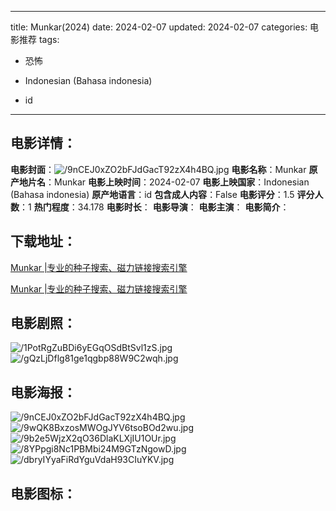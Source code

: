 
---
title: Munkar(2024)
date: 2024-02-07
updated: 2024-02-07
categories: 电影推荐
tags:
- 恐怖

- Indonesian (Bahasa indonesia)
- id
---


> 

## **电影详情**：

**电影封面**：<img src="https://image.tmdb.org/t/p/w200/9nCEJ0xZO2bFJdGacT92zX4h4BQ.jpg" alt="/9nCEJ0xZO2bFJdGacT92zX4h4BQ.jpg" title="/9nCEJ0xZO2bFJdGacT92zX4h4BQ.jpg">
**电影名称**：Munkar
**原产地片名**：Munkar
**电影上映时间**：2024-02-07
**电影上映国家**：Indonesian (Bahasa indonesia)
**原产地语言**：id
**包含成人内容**：False
**电影评分**：1.5
**评分人数**：1
**热门程度**：34.178
**电影时长**：
**电影导演**：
**电影主演**：
**电影简介**：

## **下载地址**：
[Munkar |专业的种子搜索、磁力链接搜索引擎](https://movie.amd794.com:2083/?search=Munkar&ordering=&mode=match_phrase&page_size=10&page=1)

[Munkar |专业的种子搜索、磁力链接搜索引擎](https://movie.amd794.com:2083/?search=Munkar&ordering=&mode=match_phrase&page_size=10&page=1)
 

## **电影剧照**：
<img src="https://image.tmdb.org/t/p/original/1PotRgZuBDi6yEGqOSdBtSvl1zS.jpg" alt="/1PotRgZuBDi6yEGqOSdBtSvl1zS.jpg" title="/1PotRgZuBDi6yEGqOSdBtSvl1zS.jpg"><img src="https://image.tmdb.org/t/p/original/gQzLjDflg81ge1qgbp88W9C2wqh.jpg" alt="/gQzLjDflg81ge1qgbp88W9C2wqh.jpg" title="/gQzLjDflg81ge1qgbp88W9C2wqh.jpg">

## **电影海报**：
<img src="https://image.tmdb.org/t/p/original/9nCEJ0xZO2bFJdGacT92zX4h4BQ.jpg" alt="/9nCEJ0xZO2bFJdGacT92zX4h4BQ.jpg" title="/9nCEJ0xZO2bFJdGacT92zX4h4BQ.jpg"><img src="https://image.tmdb.org/t/p/original/9wQK8BxzosMWOgJYV6tsoBOd2wu.jpg" alt="/9wQK8BxzosMWOgJYV6tsoBOd2wu.jpg" title="/9wQK8BxzosMWOgJYV6tsoBOd2wu.jpg"><img src="https://image.tmdb.org/t/p/original/9b2e5WjzX2qO36DlaKLXjIU1OUr.jpg" alt="/9b2e5WjzX2qO36DlaKLXjIU1OUr.jpg" title="/9b2e5WjzX2qO36DlaKLXjIU1OUr.jpg"><img src="https://image.tmdb.org/t/p/original/8YPpgi8Nc1PBMbi24M9GTzNgowD.jpg" alt="/8YPpgi8Nc1PBMbi24M9GTzNgowD.jpg" title="/8YPpgi8Nc1PBMbi24M9GTzNgowD.jpg"><img src="https://image.tmdb.org/t/p/original/dbryIYyaFiRdYguVdaH93CIuYKV.jpg" alt="/dbryIYyaFiRdYguVdaH93CIuYKV.jpg" title="/dbryIYyaFiRdYguVdaH93CIuYKV.jpg">

## **电影图标**：

